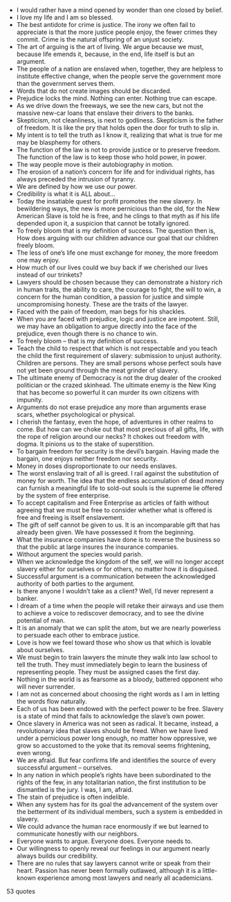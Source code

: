  - I would rather have a mind opened by wonder than one closed by belief.
 - I love my life and I am so blessed.
 - The best antidote for crime is justice. The irony we often fail to appreciate is that the more justice people enjoy, the fewer crimes they commit. Crime is the natural offspring of an unjust society.
 - The art of arguing is the art of living. We argue because we must, because life emends it, because, in the end, life itself is but an argument.
 - The people of a nation are enslaved when, together, they are helpless to institute effective change, when the people serve the government more than the government serves them.
 - Words that do not create images should be discarded.
 - Prejudice locks the mind. Nothing can enter. Nothing true can escape.
 - As we drive down the freeways, we see the new cars, but not the massive new-car loans that enslave their drivers to the banks.
 - Skepticism, not cleanliness, is next to godliness. Skepticism is the father of freedom. It is like the pry that holds open the door for truth to slip in.
 - My intent is to tell the truth as I know it, realizing that what is true for me may be blasphemy for others.
 - The function of the law is not to provide justice or to preserve freedom. The function of the law is to keep those who hold power, in power.
 - The way people move is their autobiography in motion.
 - The erosion of a nation’s concern for life and for individual rights, has always preceded the intrusion of tyranny.
 - We are defined by how we use our power.
 - Credibility is what it is ALL about...
 - Today the insatiable quest for profit promotes the new slavery. In bewildering ways, the new is more pernicious than the old, for the New American Slave is told he is free, and he clings to that myth as if his life depended upon it, a suspicion that cannot be totally ignored.
 - To freely bloom that is my definition of success. The question then is, How does arguing with our children advance our goal that our children freely bloom.
 - The less of one’s life one must exchange for money, the more freedom one may enjoy.
 - How much of our lives could we buy back if we cherished our lives instead of our trinkets?
 - Lawyers should be chosen because they can demonstrate a history rich in human traits, the ability to care, the courage to fight, the will to win, a concern for the human condition, a passion for justice and simple uncompromising honesty. These are the traits of the lawyer.
 - Faced with the pain of freedom, man begs for his shackles.
 - When you are faced with prejudice, logic and justice are impotent. Still, we may have an obligation to argue directly into the face of the prejudice, even though there is no chance to win.
 - To freely bloom – that is my definition of success.
 - Teach the child to respect that which is not respectable and you teach the child the first requirement of slavery: submission to unjust authority. Children are persons. They are small persons whose perfect souls have not yet been ground through the meat grinder of slavery.
 - The ultimate enemy of Democracy is not the drug dealer of the crooked politician or the crazed skinhead. The ultimate enemy is the New King that has become so powerful it can murder its own citizens with impunity.
 - Arguments do not erase prejudice any more than arguments erase scars, whether psychological or physical.
 - I cherish the fantasy, even the hope, of adventures in other realms to come. But how can we choke out that most precious of all gifts, life, with the rope of religion around our necks? It chokes out freedom with dogma. It pinions us to the stake of superstition.
 - To bargain freedom for security is the devil’s bargain. Having made the bargain, one enjoys neither freedom nor security.
 - Money in doses disproportionate to our needs enslaves.
 - The worst enslaving trait of all is greed. I rail against the substitution of money for worth. The idea that the endless accumulation of dead money can furnish a meaningful life to sold-out souls is the supreme lie offered by the system of free enterprise.
 - To accept capitalism and Free Enterprise as articles of faith without agreeing that we must be free to consider whether what is offered is free and freeing is itself enslavement.
 - The gift of self cannot be given to us. It is an incomparable gift that has already been given. We have possessed it from the beginning.
 - What the insurance companies have done is to reverse the business so that the public at large insures the insurance companies.
 - Without argument the species would parish.
 - When we acknowledge the kingdom of the self, we will no longer accept slavery either for ourselves or for others, no matter how it is disguised.
 - Successful argument is a communication between the acknowledged authority of both parties to the argument.
 - Is there anyone I wouldn’t take as a client? Well, I’d never represent a banker.
 - I dream of a time when the people will retake their airways and use them to achieve a voice to rediscover democracy, and to see the divine potential of man.
 - It is an anomaly that we can split the atom, but we are nearly powerless to persuade each other to embrace justice.
 - Love is how we feel toward those who show us that which is lovable about ourselves.
 - We must begin to train lawyers the minute they walk into law school to tell the truth. They must immediately begin to learn the business of representing people. They must be assigned cases the first day.
 - Nothing in the world is as fearsome as a bloody, battered opponent who will never surrender.
 - I am not as concerned about choosing the right words as I am in letting the words flow naturally.
 - Each of us has been endowed with the perfect power to be free. Slavery is a state of mind that fails to acknowledge the slave’s own power.
 - Once slavery in America was not seen as radical. It became, instead, a revolutionary idea that slaves should be freed. When we have lived under a pernicious power long enough, no matter how oppressive, we grow so accustomed to the yoke that its removal seems frightening, even wrong.
 - We are afraid. But fear confirms life and identifies the source of every successful argument – ourselves.
 - In any nation in which people’s rights have been subordinated to the rights of the few, in any totalitarian nation, the first institution to be dismantled is the jury. I was, I am, afraid.
 - The stain of prejudice is often indelible.
 - When any system has for its goal the advancement of the system over the betterment of its individual members, such a system is embedded in slavery.
 - We could advance the human race enormously if we but learned to communicate honestly with our neighbors.
 - Everyone wants to argue. Everyone does. Everyone needs to.
 - Our willingness to openly reveal our feelings in our argument nearly always builds our credibility.
 - There are no rules that say lawyers cannot write or speak from their heart. Passion has never been formally outlawed, although it is a little-known experience among most lawyers and nearly all academicians.

53 quotes